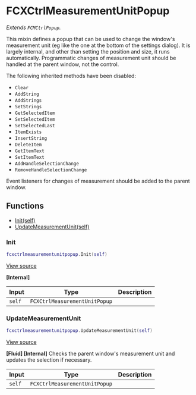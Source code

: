 # FCXCtrlMeasurementUnitPopup

*Extends `FCMCtrlPopup`.*

This mixin defines a popup that can be used to change the window's measurement unit (eg like the one at the bottom of the settings dialog). It is largely internal, and other than setting the position and size, it runs automatically.
Programmatic changes of measurement unit should be handled at the parent window, not the control.

The following inherited methods have been disabled:
- `Clear`
- `AddString`
- `AddStrings`
- `SetStrings`
- `GetSelectedItem`
- `SetSelectedItem`
- `SetSelectedLast`
- `ItemExists`
- `InsertString`
- `DeleteItem`
- `GetItemText`
- `SetItemText`
- `AddHandleSelectionChange`
- `RemoveHandleSelectionChange`

Event listeners for changes of measurement should be added to the parent window.

## Functions

- [Init(self)](#init)
- [UpdateMeasurementUnit(self)](#updatemeasurementunit)

### Init

```lua
fcxctrlmeasurementunitpopup.Init(self)
```

[View source](https://github.com/finale-lua/lua-scripts/tree/master/src/mixin/FCXCtrlMeasurementUnitPopup.lua#L57)

**[Internal]**

| Input | Type | Description |
| ----- | ---- | ----------- |
| `self` | `FCXCtrlMeasurementUnitPopup` |  |

### UpdateMeasurementUnit

```lua
fcxctrlmeasurementunitpopup.UpdateMeasurementUnit(self)
```

[View source](https://github.com/finale-lua/lua-scripts/tree/master/src/mixin/FCXCtrlMeasurementUnitPopup.lua#L79)

**[Fluid] [Internal]**
Checks the parent window's measurement unit and updates the selection if necessary.

| Input | Type | Description |
| ----- | ---- | ----------- |
| `self` | `FCXCtrlMeasurementUnitPopup` |  |
